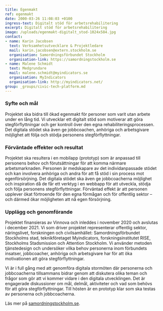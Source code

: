 ```yaml
---
title: Egenmakt
ref: egenmakt
date: 2000-03-26 11:08:03 +0100
ingress-text: Digitalt stöd för arbetsrehabilitering
excerpt: Digitalt stöd för arbetsrehabilitering
image: /uploads/egenmakt-digitalt_stod-1024x584.jpg
contact:
- name: Karin Jacobsen
  text: Verksamhetsutvecklare & Projektledare
  mail: karin.jacobsen@extern.stockholm.se
  organisation: Samordningsförbundet Stockholm
  organisation-link: https://samordningstockholm.se
- name: Malene Schmidt
  text: Medgrundare
  mail: malene.schmidt@myindicators.se
  organisation: MyIndicators
  organisation-link: http://myindicators.net/
group: _groups/civic-tech-platform.md
---
```


### Syfte och mål

Projektet ska bidra till ökad egenmakt för personer som varit utan arbete under en lång tid. Vi utvecklar ett digitalt stöd som motiverar att göra stegförflyttningar och ger kontroll över den egna rehabiliteringsprocessen. Det digitala stödet ska även ge jobbcoachen, anhöriga och arbetsgivare möjlighet att följa och stödja personens stegförflyttningar.

### Förväntade effekter och resultat

Projektet ska resultera i en mobilapp (prototyp) som är anpassad till personens behov och förutsättningar för att komma närmare arbetsmarknaden. Personen är medskapare av det individanpassade stödet och kan involvera anhöriga och andra för att få stöd i sin process mot egenförsörjning. Det digitala stödet ska även ge jobbcoacherna möjlighet och inspiration då de får ett verktyg i en webbapp för att utveckla, stödja och följa personens stegförflyttningar. Förväntad effekt är att personen upplever ökat förtroende för den egna förmågan och för offentlig sektor – och därmed ökar möjligheten att nå egen försörjning.

### Upplägg och genomförande

Projektet finansieras av Vinnova och inleddes i november 2020 och avslutas i december 2021. Vi som driver projektet representerar offentlig sektor, näringslivet, forskningen och civilsamhället: Samordningsförbundet Stockholms stad, teknikföretaget Myindicators, forskningsinstitutet RISE, Stockholms Stadsmission och Attention Stockholm. Vi använder metoden tjänstedesign och undersöker vilka behov personerna inom förbundets insatser, jobbcoacher, anhöriga och arbetsgivare har för att öka motivationen att göra stegförflyttningar.

Vi är i full gång med att genomföra digitala stormöten där personerna och jobbcoacherna tillsammans bidrar genom att diskutera olika teman och frågor som gör att vi kommer vidare i den digitala utvecklingen. Det är engagerade diskussioner om mål, delmål, aktiviteter och vad som behövs för att göra stegförflyttningar. Till hösten är en prototyp klar som ska testas av personerna och jobbcoacherna.

Läs mer på [samordningstockholm.se](https://samordningstockholm.se/insatser/digitalt-stod-for-okad-egenmakt/).
